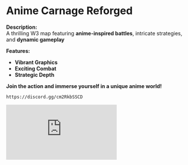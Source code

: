 # Anime Carnage Reforged

**Description:**  
A thrilling W3 map featuring **anime-inspired battles**, intricate strategies, and **dynamic gameplay**

**Features:**  
- **Vibrant Graphics**  
- **Exciting Combat**  
- **Strategic Depth**  

**Join the action and immerse yourself in a unique anime world!**
```
https://discord.gg/cm2RkbSSCD
```

![Discord Banner 3](https://discord.com/api/guilds/1265059821439287369/widget.json)
